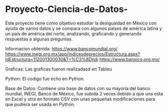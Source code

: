 # Proyecto-Ciencia-de-Datos-
Este proyecto tiene como objetivo estudiar la desigualdad en México con ayuda de varios datos y se compara con algunos países de américa latina y un país de américa del norte, analizando, graficando y generando respuestas a algunas preguntas.

Informacion obtenida:
https://www.bancomundial.org/
https://www.inegi.org.mx/app/indicesdeprecios/Estructura.aspx?idEstructura=112001300030&T=%C3%8Dndi
https://www.banxico.org.mx/

Graficas:
Las graficas fueron realizadasd en Tableu

Python:
El codigo fue echo en Python.

Base de Datos:
Contiene una base de datos con su mayoria del banco mundial, INEGI, Banco de México, fue subida 2 veces debido a que una esta en Excel y otra en formato CSV con unas pequeñas modificaciones para que pudiera ser usada en Python.
